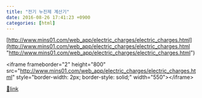 ```yaml
---
title: "전기 누진제 계산기"
date: 2016-08-26 17:41:23 +0900
categories: [html]
---
```


[http://www.mins01.com/web_app/electric_charges/electric_charges.html](http://www.mins01.com/web_app/electric_charges/electric_charges.html "http://www.mins01.com/web_app/electric_charges/electric_charges.html")  
  
&lt;iframe frameborder="2" height="800" src="http://www.mins01.com/web_app/electric_charges/electric_charges.html" style="border-width: 2px; border-style: solid;" width="550"&gt;&lt;/iframe&gt;  



[🔗link](http://www.mins01.com/mh/tech/read/1030)